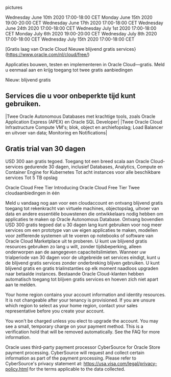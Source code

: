 pictures


Wednesday June 10th 2020 17:00-18:00 CET
Monday June 15th 2020 19:00-20:00 CET
Wednesday June 17th 2020 17:00-18:00 CET
Wednesday June 24th 2020 17:00-18:00 CET
Wednesday July 1st 2020 17:00-18:00 CET
Monday July 6th 2020 19:00-20:00 CET
Wednesday July 8th 2020 17:00-18:00 CET
Wednesday July 15th 2020 17:00-18:00 CET


[Gratis laag van Oracle Cloud Nieuwe blijvend gratis services}(https://www.oracle.com/nl/cloud/free/)

Applicaties bouwen, testen en implementeren in Oracle Cloud—gratis. Meld u eenmaal aan en krijg toegang tot twee gratis aanbiedingen

Nieuw: blijvend gratis

## Services die u voor onbeperkte tijd kunt gebruiken.

|Twee Oracle Autonomous Databases met krachtige tools, zoals Oracle Application Express (APEX) en Oracle SQL Developer|
|Twee Oracle Cloud Infrastructure Compute VM's; blok, object en archiefopslag; Load Balancer en uitvoer van data; Monitoring en Notifications|

## Gratis trial van 30 dagen

USD 300 aan gratis tegoed.    Toegang tot een breed scala aan Oracle Cloud-services gedurende 30 dagen, inclusief Databases, Analytics, Compute en Container Engine for Kubernetes     Tot acht instances voor alle beschikbare services     Tot 5 TB opslag

Oracle Cloud Free Tier Introducing Oracle Cloud Free Tier Twee cloudaanbiedingen in één

Meld u vandaag nog aan voor een cloudaccount en ontvang blijvend gratis toegang tot rekenkracht van virtuele machines, objectopslag, uitvoer van data en andere essentiële bouwstenen die ontwikkelaars nodig hebben om applicaties te maken op Oracle Autonomous Database. Ontvang bovendien USD 300 gratis tegoed dat u 30 dagen lang kunt gebruiken voor nog meer services om een prototype van uw eigen applicaties te maken, modellen voor zelflerende systemen uit te voeren op notebooks of software van Oracle Cloud Marketplace uit te proberen. U kunt uw blijvend gratis resources gebruiken zo lang u wilt, zonder tijdsbeperking, alleen onderworpen aan de aangegeven capaciteitslimieten. Wanneer uw trialperiode van 30 dagen voor de uitgebreide set services eindigt, kunt u de blijvend gratis services zonder onderbreking blijven gebruiken. U kunt blijvend gratis en gratis trialinstanties op elk moment naadloos upgraden naar betaalde instances. Bestaande Oracle Cloud-klanten hebben automatisch toegang tot blijven gratis services en hoeven zich niet apart aan te melden.


Your home region contains your account information and identity resources. It is not changeable after your tenancy is provisioned. If you are unsure which region to select as your home region, contact your sales representative before you create your account.



You won't be charged unless you elect to upgrade the account. You may see a small, temporary charge on your payment method. This is a verification hold that will be removed automatically. See the FAQ for more information.

Oracle uses third-party payment processor CyberSource for Oracle Store payment processing. CyberSource will request and collect certain information as part of the payment processing. Please refer to CyberSource's privacy statement at: https://usa.visa.com/legal/privacy-policy.html for the terms applicable to the data collected.


